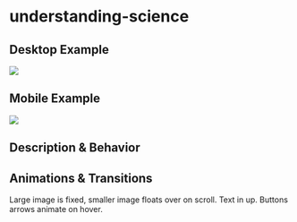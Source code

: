 # understanding-science
## Desktop Example
<!-- Include an image of this block from the desktop prototype. -->
<img src="https://i.imgur.com/ja9zniw.png" />

## Mobile Example
<!-- Include an image of this block from the mobile prototype. -->
<img src="https://i.imgur.com/Bg142dc.png" />

## Description & Behavior
<!-- How does this block function? Does anything change when an element is clicked? Explain the purpose of this block in detail. -->

## Animations & Transitions
Large image is fixed, smaller image floats over on scroll. Text in up. Buttons arrows animate on hover.
